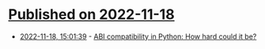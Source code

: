 # [Published on 2022-11-18](index.md)

* [2022-11-18, 15:01:39](https://news.ycombinator.com/item?id=33655678) - [ABI compatibility in Python: How hard could it be?](https://blog.trailofbits.com/2022/11/15/python-wheels-abi-abi3audit/)
